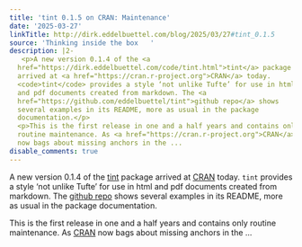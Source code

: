 ```yaml
---
title: 'tint 0.1.5 on CRAN: Maintenance'
date: '2025-03-27'
linkTitle: http://dirk.eddelbuettel.com/blog/2025/03/27#tint_0.1.5
source: 'Thinking inside the box   '
description: |2-
   <p>A new version 0.1.4 of the <a
  href="https://dirk.eddelbuettel.com/code/tint.html">tint</a> package
  arrived at <a href="https://cran.r-project.org">CRAN</a> today.
  <code>tint</code> provides a style ‘not unlike Tufte’ for use in html
  and pdf documents created from markdown. The <a
  href="https://github.com/eddelbuettel/tint">github repo</a> shows
  several examples in its README, more as usual in the package
  documentation.</p>
  <p>This is the first release in one and a half years and contains only
  routine maintenance. As <a href="https://cran.r-project.org">CRAN</a>
  now bags about missing anchors in the ...
disable_comments: true
---
```

 <p>A new version 0.1.4 of the <a
href="https://dirk.eddelbuettel.com/code/tint.html">tint</a> package
arrived at <a href="https://cran.r-project.org">CRAN</a> today.
<code>tint</code> provides a style ‘not unlike Tufte’ for use in html
and pdf documents created from markdown. The <a
href="https://github.com/eddelbuettel/tint">github repo</a> shows
several examples in its README, more as usual in the package
documentation.</p>
<p>This is the first release in one and a half years and contains only
routine maintenance. As <a href="https://cran.r-project.org">CRAN</a>
now bags about missing anchors in the ...